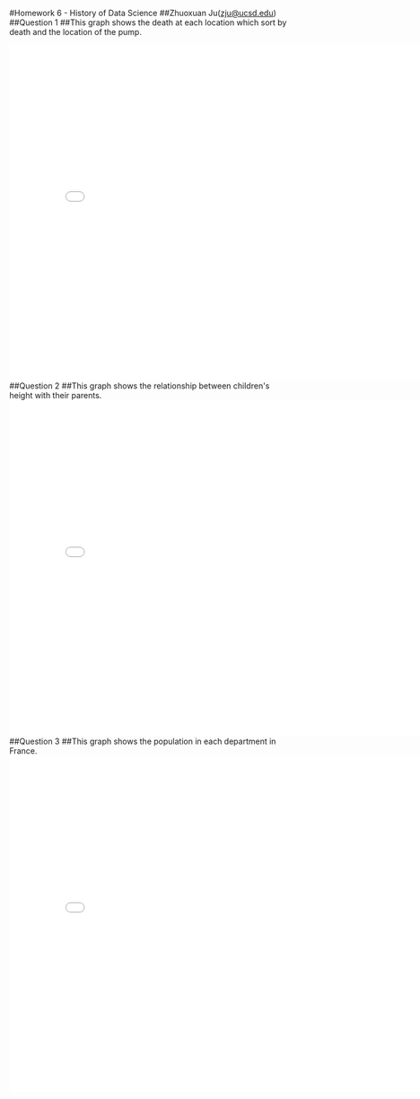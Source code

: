 #Homework 6 - History of Data Science
##Zhuoxuan Ju(zju@ucsd.edu)
##Question 1
##This graph shows the death at each location which sort by death and the location of the pump.
<iframe src='/dsc90-wi22-hw06/snow-map.html' width=800 height=600 frameBorder=0></iframe>
##Question 2
##This graph shows the relationship between children's height with their parents.
<iframe src='/dsc90-wi22-hw06/plotly-fig1.html' width=800 height=600 frameBorder=0></iframe>
##Question 3
##This graph shows the population in each department in France.
<iframe src='/dsc90-wi22-hw06/plotly-fig2.html' width=800 height=600 frameBorder=0></iframe>
